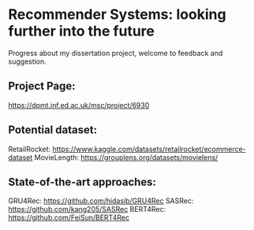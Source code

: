 # Recommender Systems: looking further into the future
Progress about my dissertation project, welcome to feedback and suggestion.

## Project Page:
https://dpmt.inf.ed.ac.uk/msc/project/6930

## Potential dataset:
RetailRocket: https://www.kaggle.com/datasets/retailrocket/ecommerce-dataset
MovieLength:
https://grouplens.org/datasets/movielens/

## State-of-the-art approaches:
GRU4Rec: https://github.com/hidasib/GRU4Rec
SASRec: https://github.com/kang205/SASRec
BERT4Rec: https://github.com/FeiSun/BERT4Rec
